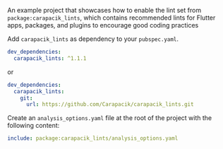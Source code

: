 An example project that showcases how to enable the lint set from `package:carapacik_lints`, which contains recommended lints for Flutter apps, packages, and plugins to encourage good coding practices

Add `carapacik_lints` as dependency to your `pubspec.yaml`.
```yaml
dev_dependencies:
  carapacik_lints: ^1.1.1
```
or
```yaml
dev_dependencies:
  carapacik_lints:
    git:
      url: https://github.com/Carapacik/carapacik_lints.git
```

Create an `analysis_options.yaml` file at the root of the project with the following content:

```yaml
include: package:carapacik_lints/analysis_options.yaml
```